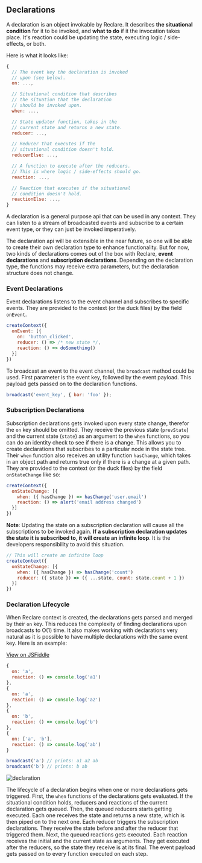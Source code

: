 ## Declarations

A declaration is an object invokable by Reclare. It describes **the situational condition** for it to be invoked, and **what to do** if it the invocation takes place. It's reaction could be updating the state, executing logic / side-effects, or both.

Here is what it looks like:

```javascript
{
  // The event key the declaration is invoked
  // upon (see below).
  on: ...,

  // Situational condition that describes
  // the situation that the declaration
  // should be invoked upon.
  when: ...,

  // State updater function, takes in the
  // current state and returns a new state.
  reducer: ...,

  // Reducer that executes if the
  // situational condition doesn't hold.
  reducerElse: ...,

  // A function to execute after the reducers.
  // This is where logic / side-effects should go.
  reaction: ...,

  // Reaction that executes if the situational
  // condition doesn't hold.
  reactionElse: ...,
}
```

A declaration is a general purpose api that can be used in any context. They can listen to a stream of broadcasted events and subscribe to a certain event type, or they can just be invoked imperatively.

The declaration api will be extensible in the near future, so one will be able to create their own declaration type to enhance functionality. But for now, two kinds of declarations comes out of the box with Reclare, **event declarations** and **subscription declarations**. Depending on the declaration type, the functions may receive extra parameters, but the declaration structure does not change.

### Event Declarations

Event declarations listens to the event channel and subscribes to specific events. They are provided to the context (or the duck files) by the field `onEvent`.

```javascript
createContext({
  onEvent: [{
    on: 'button_clicked',
    reducer: () => /* new state */,
    reaction: () => doSomething()
  }]
})
```

To broadcast an event to the event channel, the `broadcast` method could be used. First parameter is the event key, followed by the event payload. This payload gets passed on to the declaration functions.

```javascript
broadcast('event_key', { bar: 'foo' });
```

### Subscription Declarations

Subscription declarations gets invoked upon every state change, therefor the `on` key should be omitted. They receive the previous state (`prevState`) and the current state (`state`) as an argument to the `when` functions, so you can do an identity check to see if there is a change. This allows you to create declarations that subscribes to a particular node in the state tree. Their `when` function also receives an utility function `hasChange`, which takes in an object path and returns true only if there is a change at a given path. They are provided to the context (or the duck files) by the field `onStateChange` like so:

```javascript
createContext({
  onStateChange: [{
    when: ({ hasChange }) => hasChange('user.email')
    reaction: () => alert('email address changed')
  }]
})
```

**Note**: Updating the state on a subscription declaration will cause all the subscriptions to be invoked again. **If a subscription declaration updates the state it is subscribed to, it will create an infinite loop**. It is the developers responsibility to avoid this situation.

```javascript
// This will create an infinite loop
createContext({
  onStateChange: [{
    when: ({ hasChange }) => hasChange('count')
    reducer: ({ state }) => ({ ...state, count: state.count + 1 })
  }]
})
```

### Declaration Lifecycle

When Reclare context is created, the declarations gets parsed and merged by their `on` key. This reduces the complexity of finding declarations upon broadcasts to O(1) time. It also makes working with declarations very natural as it is possible to have multiple declarations with the same event key. Here is an example:

[View on JSFiddle](https://jsfiddle.net/oguzgelal/r7fnt6w4/)

```javascript
{
  on: 'a',
  reaction: () => console.log('a1')
},
{
  on: 'a',
  reaction: () => console.log('a2')
},
{
  on: 'b',
  reaction: () => console.log('b')
},
{
  on: ['a', 'b'],
  reaction: () => console.log('ab')
}

broadcast('a') // prints: a1 a2 ab
broadcast('b') // prints: b ab
```

![declaration](https://user-images.githubusercontent.com/2817993/41509889-c789d532-7263-11e8-96ca-4ab89bd32fdd.png)

The lifecycle of a declaration begins when one or more declarations gets triggered. First, the `when` functions of the declarations gets evaluated. If the situational condition holds, reducers and reactions of the current declaration gets queued. Then, the queued reducers starts getting executed. Each one receives the state and returns a new state, which is then piped on to the next one. Each reducer triggers the subscription declarations. They receive the state before and after the reducer that triggered them. Next, the queued reactions gets executed. Each reaction receives the initial and the current state as arguments. They get executed after the reducers, so the state they receive is at its final. The event payload gets passed on to every function executed on each step.

